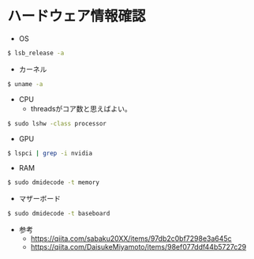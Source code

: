# ハードウェア情報確認

- OS
```sh
$ lsb_release -a
```

- カーネル
```sh
$ uname -a
```

- CPU
  - threadsがコア数と思えばよい。
```sh
$ sudo lshw -class processor
```

- GPU
```sh
$ lspci | grep -i nvidia
```

- RAM
```sh
$ sudo dmidecode -t memory
```

- マザーボード
```sh
$ sudo dmidecode -t baseboard
```

- 参考
  - https://qiita.com/sabaku20XX/items/97db2c0bf7298e3a645c
  - https://qiita.com/DaisukeMiyamoto/items/98ef077ddf44b5727c29